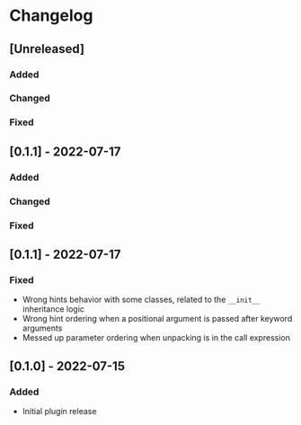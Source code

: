 # Changelog

## [Unreleased]
### Added

### Changed

### Fixed

## [0.1.1] - 2022-07-17
### Added

### Changed

### Fixed

## [0.1.1] - 2022-07-17
### Fixed
- Wrong hints behavior with some classes, related to the `__init__` inheritance logic
- Wrong hint ordering when a positional argument is passed after keyword arguments
- Messed up parameter ordering when unpacking is in the call expression

## [0.1.0] - 2022-07-15
### Added
- Initial plugin release
